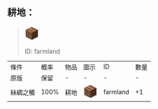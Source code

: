## 耕地：

> <img src="./mc_icon/decorations/farmland.png">
>
> ID: farmland

<table>
	<tablebody>
		<tr>
			<td>條件</td>
			<td>概率</td>
			<td>物品</td>
			<td>圖示</td>
			<td>ID</td>
			<td>數量</td>
		</tr>
		<tr>
			<td>原版</td>
			<td>保留</td>
			<td>-</td>
			<td>-</td>
			<td>-</td>
			<td>-</td>
		</tr>
		<tr>
			<td>絲綢之觸</td>
			<td>100%</td>
			<td>耕地</td>
			<td><img src="./mc_icon/decorations/farmland.png"></td>
			<td>farmland</td>
			<td>+1</td>
		</tr>
	</tablebody>
</table>
